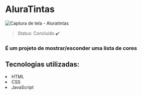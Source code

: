 <h1> AluraTintas </h1>

![Captura de tela - Aluratintas](https://user-images.githubusercontent.com/113404071/209498930-328a5dc9-1ad2-4e78-a1ce-ea25ae3f25ab.png)

> Status: Concluído ✔️

### É um projeto de mostrar/esconder uma lista de cores

## Tecnologias utilizadas:
<li>HTML</li>
<li>CSS</li>
<li>JavaScript</li>
